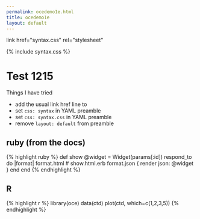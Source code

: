 ```yaml
---
permalink: ocedemo1e.html
title: ocedemo1e
layout: default
---
```


link href="syntax.css" rel="stylesheet" 

{% include syntax.css %}

# Test 1215

Things I have tried

- add the usual link href line to 
- set ``css: syntax`` in YAML preamble
- set ``css: syntax.css`` in YAML preamble
- remove ``layout: default`` from preamble

## ruby (from the docs)

{% highlight ruby %}
def show
  @widget = Widget(params[:id])
  respond_to do |format|
    format.html # show.html.erb
    format.json { render json: @widget }
  end
end
{% endhighlight %}

## R

{% highlight r %}
library(oce)
data(ctd)
plot(ctd, which=c(1,2,3,5))
{% endhighlight %}


